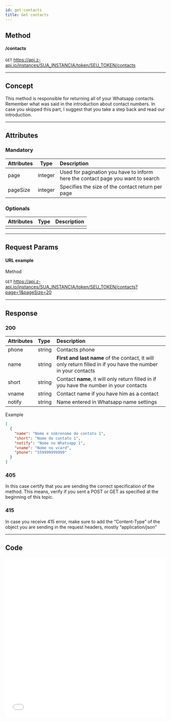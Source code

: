 ```yaml
---
id: get-contacts
title: Get contacts
---
```


## Method

#### /contacts

`GET` https://api.z-api.io/instances/SUA_INSTANCIA/token/SEU_TOKEN/contacts

---

## Concept

This method is responsible for returning all of your Whatsapp contacts. Remember what was said in the introduction about contact numbers. In case you skipped this part, I suggest that you take a step back and read our introduction.

---

## Attributes

### Mandatory

| Attributes | Type | Description |
| :-- | :-: | :-- |
| page | integer | Used for pagination you have to inform here the contact page you want to search |
| pageSize | integer | Specifies the size of the contact return per page |

### Optionals

| Attributes | Type | Description |
| :-------- | :--: | :-------- |
|           |      |           |

---

## Request Params

#### URL example

Method

`GET` https://api.z-api.io/instances/SUA_INSTANCIA/token/SEU_TOKEN/contacts?page=1&pageSize=20

---

## Response

### 200

| Attributes | Type | Description |
| :-- | :-- | :-- |
| phone | string | Contacts phone |
| name | string | **First and last name** of the contact, it will only return filled in if you have the number in your contacts |
| short | string | Contact **name**, it will only return filled in if you have the number in your contacts |
| vname | string | Contact name if you have him as a contact |
| notify | string | Name entered in Whatsapp name settings |

Example 

```json
[
  {
    "name": "Nome e sobrenome do contato 1",
    "short": "Nome do contato 1",
    "notify": "Nome no Whatsapp 1",
    "vname": "Nome no vcard",
    "phone": "559999999999"
  }
]
```

### 405

In this case certify that you are sending the correct specification of the method. This means, verify if you sent a POST or GET as specified at the beginning of this topic.

### 415

In case you receive 415 error, make sure to add the “Content-Type” of the object you are sending in the request headers, mostly “application/json”

---

## Code

<iframe src="//api.apiembed.com/?source=https://raw.githubusercontent.com/Z-API/z-api-docs/main/json-examples/get-contacts.json&targets=all" frameborder="0" scrolling="no" width="100%" height="500px" seamless></iframe>
